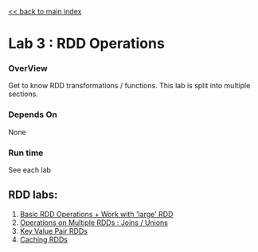 [<< back to main index](../README.md)

Lab 3 : RDD Operations
======================
### OverView
Get to know RDD transformations / functions.  This lab is split into multiple sections.

### Depends On 
None

### Run time
See each lab

## RDD labs:
1. [Basic RDD Operations + Work with 'large' RDD](3.1-rdd-basics.md)
2. [Operations on Multiple RDDs : Joins / Unions ](3.2-rdd-multi.md)
3. [Key Value Pair RDDs](3.3-rdd-kv.md)
4. [Caching RDDs](3.4-cache.md)

